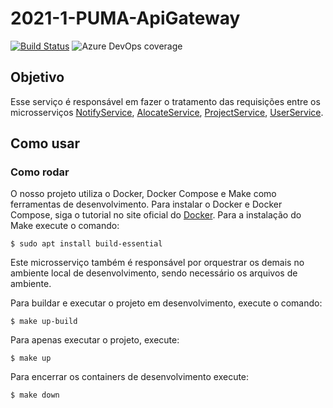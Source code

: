 # 2021-1-PUMA-ApiGateway
[![Build Status](https://dev.azure.com/puma-eps/Puma/_apis/build/status/ApiGateway-CI?branchName=dev)](https://dev.azure.com/puma-eps/Puma/_build/latest?definitionId=8&branchName=dev)
![Azure DevOps coverage](https://img.shields.io/azure-devops/coverage/puma-eps/Puma/6?style=flat-square)
## Objetivo

Esse serviço é responsável em fazer o tratamento das requisições entre os microsserviços [NotifyService](https://github.com/fga-eps-mds/2021-1-PUMA-NotifyService), [AlocateService](https://github.com/fga-eps-mds/2021-1-PUMA-AlocateService), [ProjectService](https://github.com/fga-eps-mds/2021-1-PUMA-ProjectService), [UserService](https://github.com/fga-eps-mds/2021-1-PUMA-UserService).

## Como usar

### Como rodar

O nosso projeto utiliza o Docker, Docker Compose e Make como ferramentas de desenvolvimento. Para instalar o Docker e Docker Compose, siga o tutorial no site oficial do [Docker](https://www.docker.com/). Para a instalação do Make execute o comando: 

``` $ sudo apt install build-essential ```

Este microsserviço também é responsável por orquestrar os demais no ambiente local de desenvolvimento, sendo necessário os arquivos de ambiente.

Para buildar e executar o projeto em desenvolvimento, execute o comando:

``` $ make up-build ```

Para apenas executar o projeto, execute:

```$ make up```

Para encerrar os containers de desenvolvimento execute:

``` $ make down ```

